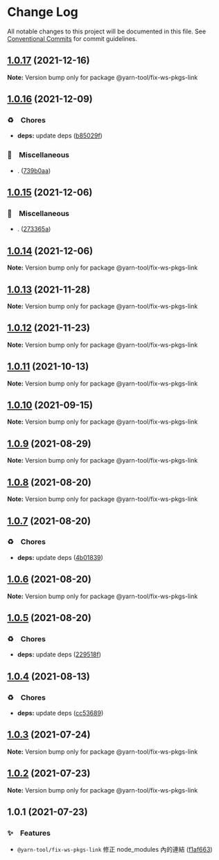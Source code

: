 # Change Log

All notable changes to this project will be documented in this file.
See [Conventional Commits](https://conventionalcommits.org) for commit guidelines.

## [1.0.17](https://github.com/bluelovers/ws-yarn-workspaces/compare/@yarn-tool/fix-ws-pkgs-link@1.0.16...@yarn-tool/fix-ws-pkgs-link@1.0.17) (2021-12-16)

**Note:** Version bump only for package @yarn-tool/fix-ws-pkgs-link





## [1.0.16](https://github.com/bluelovers/ws-yarn-workspaces/compare/@yarn-tool/fix-ws-pkgs-link@1.0.15...@yarn-tool/fix-ws-pkgs-link@1.0.16) (2021-12-09)


### ♻️　Chores

* **deps:** update deps ([b85029f](https://github.com/bluelovers/ws-yarn-workspaces/commit/b85029f4c0943e70373c4990597147b7f939600a))


### 🔖　Miscellaneous

* . ([739b0aa](https://github.com/bluelovers/ws-yarn-workspaces/commit/739b0aa55640b513c236244331f027532f7bcd6d))





## [1.0.15](https://github.com/bluelovers/ws-yarn-workspaces/compare/@yarn-tool/fix-ws-pkgs-link@1.0.14...@yarn-tool/fix-ws-pkgs-link@1.0.15) (2021-12-06)


### 🔖　Miscellaneous

* . ([273365a](https://github.com/bluelovers/ws-yarn-workspaces/commit/273365ab3b7fde8173175afe2fbbf8ec382b0a6a))





## [1.0.14](https://github.com/bluelovers/ws-yarn-workspaces/compare/@yarn-tool/fix-ws-pkgs-link@1.0.13...@yarn-tool/fix-ws-pkgs-link@1.0.14) (2021-12-06)

**Note:** Version bump only for package @yarn-tool/fix-ws-pkgs-link





## [1.0.13](https://github.com/bluelovers/ws-yarn-workspaces/compare/@yarn-tool/fix-ws-pkgs-link@1.0.12...@yarn-tool/fix-ws-pkgs-link@1.0.13) (2021-11-28)

**Note:** Version bump only for package @yarn-tool/fix-ws-pkgs-link





## [1.0.12](https://github.com/bluelovers/ws-yarn-workspaces/compare/@yarn-tool/fix-ws-pkgs-link@1.0.11...@yarn-tool/fix-ws-pkgs-link@1.0.12) (2021-11-23)

**Note:** Version bump only for package @yarn-tool/fix-ws-pkgs-link





## [1.0.11](https://github.com/bluelovers/ws-yarn-workspaces/compare/@yarn-tool/fix-ws-pkgs-link@1.0.10...@yarn-tool/fix-ws-pkgs-link@1.0.11) (2021-10-13)

**Note:** Version bump only for package @yarn-tool/fix-ws-pkgs-link





## [1.0.10](https://github.com/bluelovers/ws-yarn-workspaces/compare/@yarn-tool/fix-ws-pkgs-link@1.0.9...@yarn-tool/fix-ws-pkgs-link@1.0.10) (2021-09-15)

**Note:** Version bump only for package @yarn-tool/fix-ws-pkgs-link





## [1.0.9](https://github.com/bluelovers/ws-yarn-workspaces/compare/@yarn-tool/fix-ws-pkgs-link@1.0.8...@yarn-tool/fix-ws-pkgs-link@1.0.9) (2021-08-29)

**Note:** Version bump only for package @yarn-tool/fix-ws-pkgs-link





## [1.0.8](https://github.com/bluelovers/ws-yarn-workspaces/compare/@yarn-tool/fix-ws-pkgs-link@1.0.7...@yarn-tool/fix-ws-pkgs-link@1.0.8) (2021-08-20)

**Note:** Version bump only for package @yarn-tool/fix-ws-pkgs-link





## [1.0.7](https://github.com/bluelovers/ws-yarn-workspaces/compare/@yarn-tool/fix-ws-pkgs-link@1.0.6...@yarn-tool/fix-ws-pkgs-link@1.0.7) (2021-08-20)


### ♻️　Chores

* **deps:** update deps ([4b01839](https://github.com/bluelovers/ws-yarn-workspaces/commit/4b01839ade668cd686b53757627b1ca847debfa5))





## [1.0.6](https://github.com/bluelovers/ws-yarn-workspaces/compare/@yarn-tool/fix-ws-pkgs-link@1.0.5...@yarn-tool/fix-ws-pkgs-link@1.0.6) (2021-08-20)

**Note:** Version bump only for package @yarn-tool/fix-ws-pkgs-link





## [1.0.5](https://github.com/bluelovers/ws-yarn-workspaces/compare/@yarn-tool/fix-ws-pkgs-link@1.0.4...@yarn-tool/fix-ws-pkgs-link@1.0.5) (2021-08-20)


### ♻️　Chores

* **deps:** update deps ([229518f](https://github.com/bluelovers/ws-yarn-workspaces/commit/229518fd6215e83fd964c07a62ba666c358f7f64))





## [1.0.4](https://github.com/bluelovers/ws-yarn-workspaces/compare/@yarn-tool/fix-ws-pkgs-link@1.0.3...@yarn-tool/fix-ws-pkgs-link@1.0.4) (2021-08-13)


### ♻️　Chores

* **deps:** update deps ([cc53689](https://github.com/bluelovers/ws-yarn-workspaces/commit/cc53689dadd1334672807d4737c0e6400b15aba0))





## [1.0.3](https://github.com/bluelovers/ws-yarn-workspaces/compare/@yarn-tool/fix-ws-pkgs-link@1.0.2...@yarn-tool/fix-ws-pkgs-link@1.0.3) (2021-07-24)

**Note:** Version bump only for package @yarn-tool/fix-ws-pkgs-link





## [1.0.2](https://github.com/bluelovers/ws-yarn-workspaces/compare/@yarn-tool/fix-ws-pkgs-link@1.0.1...@yarn-tool/fix-ws-pkgs-link@1.0.2) (2021-07-23)

**Note:** Version bump only for package @yarn-tool/fix-ws-pkgs-link





## 1.0.1 (2021-07-23)


### ✨　Features

* `@yarn-tool/fix-ws-pkgs-link` 修正 node_modules 內的連結 ([f1af663](https://github.com/bluelovers/ws-yarn-workspaces/commit/f1af663f40ff2b4aac7ab19e096c85620a2c4363))
